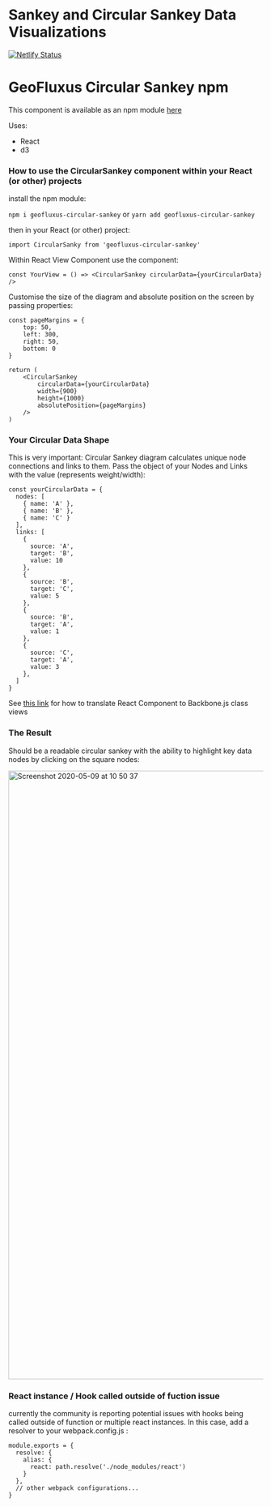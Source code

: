 # Sankey and Circular Sankey Data Visualizations

[![Netlify Status](https://api.netlify.com/api/v1/badges/a152d417-c96f-4bb2-9bd5-fee73ddeb64f/deploy-status)](https://app.netlify.com/sites/lucid-ardinghelli-58dc92/deploys)

# GeoFluxus Circular Sankey npm

This component is available as an npm module [here](https://www.npmjs.com/package/geofluxus-circular-sankey)

Uses:

- React
- d3

### How to use the CircularSankey component within your React (or other) projects

install the npm module:

`npm i geofluxus-circular-sankey` or `yarn add geofluxus-circular-sankey`

then in your React (or other) project:

```
import CircularSanky from 'geofluxus-circular-sankey'
```

Within React View Component use the component:

```
const YourView = () => <CircularSankey circularData={yourCircularData} />

```

Customise the size of the diagram and absolute position on the screen by passing properties:

```
const pageMargins = {
    top: 50,
    left: 300,
    right: 50,
    bottom: 0
}

return (
    <CircularSankey
        circularData={yourCircularData}
        width={900}
        height={1000}
        absolutePosition={pageMargins}
    />
)

```

### Your Circular Data Shape

This is very important: Circular Sankey diagram calculates unique node connections and links to them. Pass the object of your Nodes and Links with the value (represents weight/width):

```
const yourCircularData = {
  nodes: [
    { name: 'A' },
    { name: 'B' },
    { name: 'C' }
  ],
  links: [
    {
      source: 'A',
      target: 'B',
      value: 10
    },
    {
      source: 'B',
      target: 'C',
      value: 5
    },
    {
      source: 'B',
      target: 'A',
      value: 1
    },
    {
      source: 'C',
      target: 'A',
      value: 3
    },
  ]
}
```

See [this link](https://blog.engineyard.com/integrating-react-with-backbone) for how to translate React Component to Backbone.js class views

### The Result

Should be a readable circular sankey with the ability to highlight key data nodes by clicking on the square nodes:

<img width="1201" alt="Screenshot 2020-05-09 at 10 50 37" src="https://user-images.githubusercontent.com/30931242/81470576-5487a180-91e3-11ea-86b5-27b95139b540.png">

### React instance / Hook called outside of fuction issue

currently the community is reporting potential issues with hooks being called outside of function or multiple react instances. In this case, add a resolver to your webpack.config.js :

```
module.exports = {
  resolve: {
    alias: {
      react: path.resolve('./node_modules/react')
    }
  },
  // other webpack configurations...
}
```
